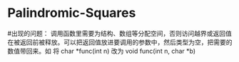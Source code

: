 Palindromic-Squares
===================

#出现的问题：
调用函数里需要为结构、数组等分配空间，否则访问越界或返回值在被返回前被释放。可以把返回值放进要调用的参数中，然后类型为空，把需要的数值带回来。如 将 char *func(int n) 改为 void func(int n, char *b)
